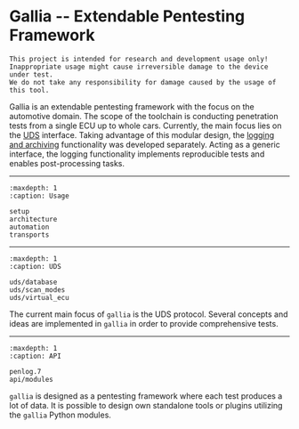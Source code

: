 <!--
SPDX-FileCopyrightText: AISEC Pentesting Team

SPDX-License-Identifier: CC0-1.0
-->

# Gallia -- Extendable Pentesting Framework

```{warning}
This project is intended for research and development usage only!
Inappropriate usage might cause irreversible damage to the device under test.
We do not take any responsibility for damage caused by the usage of this tool.
```

Gallia is an extendable pentesting framework with the focus on the automotive domain.
The scope of the toolchain is conducting penetration tests from a single ECU up to whole cars.
Currently, the main focus lies on the [UDS](https://www.iso.org/standard/72439.html) interface.
Taking advantage of this modular design, the [logging and archiving](https://fraunhofer-aisec.github.io/gallia/penlog.7.html) functionality was developed separately.
Acting as a generic interface, the logging functionality implements reproducible tests and enables post-processing tasks.

----

```{toctree}
:maxdepth: 1
:caption: Usage

setup
architecture
automation
transports
```

----

```{toctree}
:maxdepth: 1
:caption: UDS

uds/database
uds/scan_modes
uds/virtual_ecu
```

The current main focus of `gallia` is the UDS protocol.
Several concepts and ideas are implemented in `gallia` in order to provide comprehensive tests.

----

```{toctree}
:maxdepth: 1
:caption: API

penlog.7
api/modules
```

`gallia` is designed as a pentesting framework where each test produces a lot of data.
It is possible to design own standalone tools or plugins utilizing the `gallia` Python modules.

